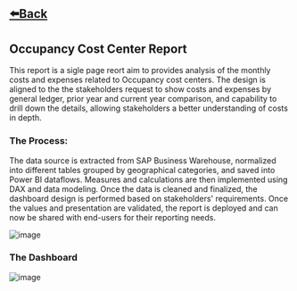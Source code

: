 ## [⬅️Back](./)

## Occupancy Cost Center Report
This report is a sigle page reort aim to provides analysis of the monthly costs and expenses related to Occupancy cost centers. The design is aligned to the the stakeholders request to show costs and expenses by general ledger, prior year and current year comparison, and capability to drill down the details, allowing stakeholders a better understanding of costs in depth. 

### The Process: 
The data source is extracted from SAP Business Warehouse, normalized into different tables grouped by geographical categories, and saved into Power BI dataflows. Measures and calculations are then implemented using DAX and data modeling. Once the data is cleaned and finalized, the dashboard design is performed based on stakeholders' requirements. Once the values and presentation are validated, the report is deployed and can now be shared with end-users for their reporting needs.

![image](https://github.com/greatcyan/cyrus-baruc-data-analytics-portfolio/assets/95137493/182f57a4-6fe6-4aab-a8ef-b3cd32206dfc)

### The Dashboard
![image](https://github.com/greatcyan/cyrus-baruc-data-analytics-portfolio/assets/95137493/8cd98ece-bc3a-4629-995c-999198e475d6)


